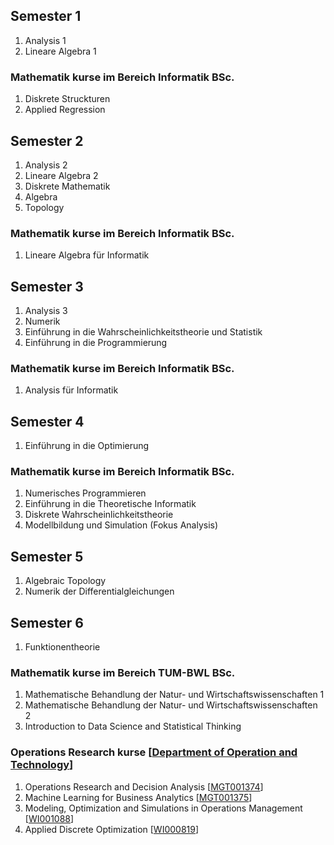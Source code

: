 ## Semester 1
1. Analysis 1
2. Lineare Algebra 1

### Mathematik kurse im Bereich Informatik BSc.
1. Diskrete Struckturen
2. Applied Regression

## Semester 2
1. Analysis 2
2. Lineare Algebra 2
3. Diskrete Mathematik
4. Algebra
5. Topology

### Mathematik kurse im Bereich Informatik BSc.
1. Lineare Algebra für Informatik

## Semester 3
1. Analysis 3
2. Numerik
3. Einführung in die Wahrscheinlichkeitstheorie und Statistik
4. Einführung in die Programmierung

### Mathematik kurse im Bereich Informatik BSc.
1. Analysis für Informatik

## Semester 4
1. Einführung in die Optimierung

### Mathematik kurse im Bereich Informatik BSc.
1. Numerisches Programmieren
2. Einführung in die Theoretische Informatik 
3. Diskrete Wahrscheinlichkeitstheorie
4. Modellbildung und Simulation (Fokus Analysis)

## Semester 5
1. Algebraic Topology
2. Numerik der Differentialgleichungen

## Semester 6
1. Funktionentheorie

### Mathematik kurse im Bereich TUM-BWL BSc.
1. Mathematische Behandlung der Natur- und Wirtschaftswissenschaften 1
2. Mathematische Behandlung der Natur- und Wirtschaftswissenschaften 2
3. Introduction to Data Science and Statistical Thinking

### Operations Research kurse [[Department of Operation and Technology](https://www.ot.mgt.tum.de/ot/education/courses/)]
1. Operations Research and Decision Analysis [[MGT001374](https://campus.tum.de/tumonline/WBMODHB.wbShowMHBReadOnly?pKnotenNr=3320492)]
2. Machine Learning for Business Analytics [[MGT001375](https://www.ot.mgt.tum.de/osm/education/courses/machine-learning-for-business-applications-wise/)]
3. Modeling, Optimization and Simulations in Operations Management [[WI001088](https://campus.tum.de/tumonline/WBMODHB.wbShowMHBReadOnly?pKnotenNr=1019226)]
4. Applied Discrete Optimization [[WI000819](https://campus.tum.de/tumonline/WBMODHB.wbShowMHBReadOnly?pKnotenNr=584608)]
